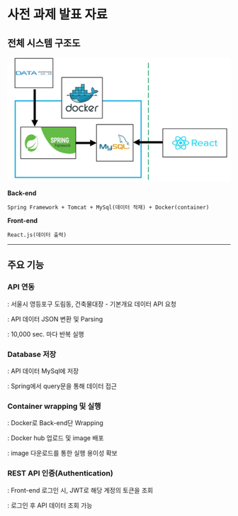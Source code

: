 # 사전 과제 발표 자료


## 전체 시스템 구조도


![시스템 구조](images/system_structure.JPG "시스템 구조") 


**Back-end**

	Spring Framework + Tomcat + MySql(데이터 적재) + Docker(container)


**Front-end**
	
	React.js(데이터 출력)

- - -

## 주요 기능

### API 연동

: 서울시 영등포구 도림동, 건축물대장 - 기본개요 데이터 API 요청

: API 데이터 JSON 변환 및 Parsing

: 10,000 sec. 마다 반복 실행


### Database 저장

: API 데이터 MySql에 저장

: Spring에서 query문을 통해 데이터 접근


### Container wrapping 및 실행

: Docker로 Back-end단 Wrapping

: Docker hub 업로드 및 image 배포

: image 다운로드를 통한 실행 용이성 확보


### REST API 인증(Authentication)

: Front-end 로그인 시, JWT로 해당 계정의 토큰을 조회

: 로그인 후 API 데이터 조회 가능
